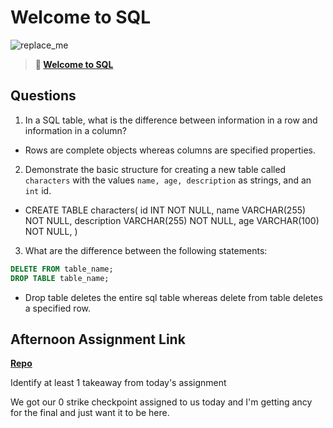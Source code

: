 # Welcome to SQL

![replace_me](https://codeworks.blob.core.windows.net/public/assets/img/illustrations/placeholder.svg)

> **📖 [Welcome to SQL](https://codeworksacademy.com/fs-student-guide/resources/wk11/01-MySQL-GettingStarted)**

## Questions

1. In a SQL table, what is the difference between information in a row and information in a column?

- Rows are complete objects whereas columns are specified properties.

2. Demonstrate the basic structure for creating a new table called `characters` with the values `name, age, description` as strings, and an `int` id.

- CREATE TABLE characters(
    id INT NOT NULL,
    name VARCHAR(255) NOT NULL,
    description VARCHAR(255) NOT NULL,
    age VARCHAR(100) NOT NULL,
)

3. What are the difference between the following statements: 
```sql
DELETE FROM table_name;
DROP TABLE table_name;
```
- Drop table deletes the entire sql table whereas delete from table deletes a specified row.

## Afternoon Assignment Link

**[Repo](https://github.com/PKILB/<ASSIGNMENT_REPO>)**

Identify at least 1 takeaway from today's assignment

We got our 0 strike checkpoint assigned to us today and I'm getting ancy for the final and just want it to be here.